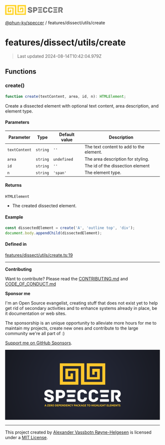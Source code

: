 <div>
  <img alt="SPECCER logo" src="https://raw.githubusercontent.com/phun-ky/speccer/main/public/logo-speccer-horizontal-colored-package.svg?raw=true" style="max-height:32px;" />
</div>

[@phun-ky/speccer](../../../README.md) / features/dissect/utils/create

# features/dissect/utils/create

> Last updated 2024-08-14T10:42:04.979Z

## Functions

### create()

```ts
function create(textContent, area, id, n): HTMLElement;
```

Create a dissected element with optional text content, area description, and element type.

#### Parameters

| Parameter     | Type     | Default value | Description                             |
| ------------- | -------- | ------------- | --------------------------------------- |
| `textContent` | `string` | `''`          | The text content to add to the element. |
| `area`        | `string` | `undefined`   | The area description for styling.       |
| `id`          | `string` | `''`          | The id of the dissection element        |
| `n`           | `string` | `'span'`      | The element type.                       |

#### Returns

`HTMLElement`

- The created dissected element.

#### Example

```ts
const dissectedElement = create('A', 'outline top', 'div');
document.body.appendChild(dissectedElement);
```

#### Defined in

[features/dissect/utils/create.ts:19](https://github.com/phun-ky/speccer/blob/main/src/features/dissect/utils/create.ts#L19)

---

**Contributing**

Want to contribute? Please read the [CONTRIBUTING.md](https://github.com/phun-ky/speccer/blob/main/CONTRIBUTING.md) and [CODE_OF_CONDUCT.md](https://github.com/phun-ky/speccer/blob/main/CODE_OF_CONDUCT.md)

**Sponsor me**

I'm an Open Source evangelist, creating stuff that does not exist yet to help get rid of secondary activities and to enhance systems already in place, be it documentation or web sites.

The sponsorship is an unique opportunity to alleviate more hours for me to maintain my projects, create new ones and contribute to the large community we're all part of :)

[Support me on GitHub Sponsors](https://github.com/sponsors/phun-ky).

![Speccer banner, with logo and slogan: A zero dependency package to highlight elements](https://github.com/phun-ky/speccer/blob/main/public/speccer-banner.png?raw=true)

---

This project created by [Alexander Vassbotn Røyne-Helgesen](http://phun-ky.net) is licensed under a [MIT License](https://choosealicense.com/licenses/mit/).
